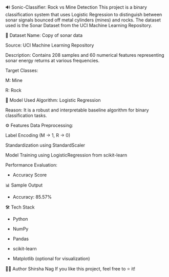 🔊 Sonic-Classifier: Rock vs Mine Detection
This project is a binary classification system that uses Logistic Regression to distinguish between sonar signals bounced off metal cylinders (mines) and rocks. The dataset used is the Sonar Dataset from the UCI Machine Learning Repository.

📁 Dataset
Name: Copy of sonar data

Source: UCI Machine Learning Repository

Description: Contains 208 samples and 60 numerical features representing sonar energy returns at various frequencies.

Target Classes:

M: Mine

R: Rock

🧠 Model Used
Algorithm: Logistic Regression

Reason: It is a robust and interpretable baseline algorithm for binary classification tasks.

⚙️ Features
Data Preprocessing:

Label Encoding (M → 1, R → 0)

Standardization using StandardScaler

Model Training using LogisticRegression from scikit-learn

Performance Evaluation:

- Accuracy Score


📊 Sample Output

- Accuracy: 85.57%

  
🛠 Tech Stack
- Python

- NumPy

- Pandas

- scikit-learn

- Matplotlib (optional for visualization)

  


👨‍💻 Author
Shirsha Nag
If you like this project, feel free to ⭐ it!
